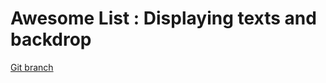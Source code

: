 # Awesome List : Displaying texts and backdrop 


[Git branch](https://github.com/codiku/react-native-animations/tree/009-EN-super-list-5-adding-texts)